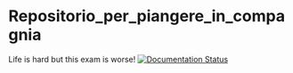 # Repositorio_per_piangere_in_compagnia
Life is hard but this exam is worse!
[![Documentation Status](https://readthedocs.org/projects/cmepda-exam/badge/?version=latest)](https://cmepda-exam.readthedocs.io/en/latest/?badge=latest)
